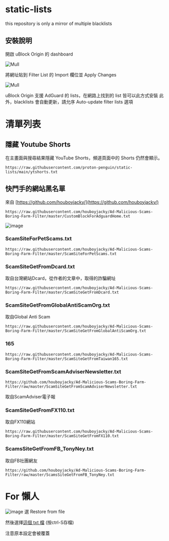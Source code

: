 # static-lists
this repository is only a mirror of multiple blacklists

## 安裝說明

開啟 uBlock Origin 的 dashboard

![Mull](https://github.com/proton-penguin/static-lists/assets/142492829/29ef5d5f-51e0-41ec-bc47-606b04f0810b)

將網址貼到 Filter List 的 Import 欄位並 Apply Changes

![Mull](https://github.com/proton-penguin/static-lists/assets/142492829/29c9b7cf-4825-4f14-a7f9-24906f8ffed6)

uBlock Origin 支援 AdGuard 的 lists，在網路上找到的 list 皆可以此方式安裝
此外，blacklists 會自動更新，請允序 Auto-update filter lists 選項

# 清單列表
## 隱藏 Youtube Shorts
在主畫面與搜尋結果隱藏 YouTube Shorts，頻道頁面中的 Shorts 仍然會顯示。

```
https://raw.githubusercontent.com/proton-penguin/static-lists/main/ytshorts.txt
```

## 快門手的網站黑名單
來自 [https://github.com/houboyjacky/](https://github.com/houboyjacky/)
```
https://raw.githubusercontent.com/houboyjacky/Ad-Malicious-Scams-Boring-Farm-Filter/master/CustomBlockForAdguardHome.txt
```
![image](https://github.com/proton-penguin/static-lists/assets/142492829/c9c4dc9f-4159-4559-8587-681665a6b859)

### ScamSiteForPetScams.txt
```
https://raw.githubusercontent.com/houboyjacky/Ad-Malicious-Scams-Boring-Farm-Filter/master/ScamSiteForPetScams.txt
```

### ScamSiteGetFromDcard.txt

取自台灣網站Dcard，從作者的文章中，取得的詐騙網址
```
https://raw.githubusercontent.com/houboyjacky/Ad-Malicious-Scams-Boring-Farm-Filter/master/ScamSiteGetFromDcard.txt
```

### ScamSiteGetFromGlobalAntiScamOrg.txt
取自Global Anti Scam
```
https://raw.githubusercontent.com/houboyjacky/Ad-Malicious-Scams-Boring-Farm-Filter/master/ScamSiteGetFromGlobalAntiScamOrg.txt
```

### 165
```
https://raw.githubusercontent.com/houboyjacky/Ad-Malicious-Scams-Boring-Farm-Filter/master/ScamSiteGetFromTaiwan165.txt
```

### ScamSiteGetFromScamAdviserNewsletter.txt
```
https://github.com/houboyjacky/Ad-Malicious-Scams-Boring-Farm-Filter/raw/master/ScamSiteGetFromScamAdviserNewsletter.txt
```

取自ScamAdviser電子報

### ScamSiteGetFromFX110.txt
取自FX110網站

```
https://raw.githubusercontent.com/houboyjacky/Ad-Malicious-Scams-Boring-Farm-Filter/master/ScamSiteGetFromFX110.txt
```

### ScamsSiteGetFromFB_TonyNey.txt
取自FB社團網友
```
https://github.com/houboyjacky/Ad-Malicious-Scams-Boring-Farm-Filter/raw/master/ScamsSiteGetFromFB_TonyNey.txt
```


# For 懶人
![image](https://github.com/proton-penguin/static-lists/assets/142492829/20d46b3f-22fe-481a-bc14-6541e166c156)
選 Restore from file

然後選擇[這個 txt 檔](https://github.com/proton-penguin/static-lists/releases/download/Restore/ubo.txt)
(按ctrl-S存檔)

注意原本設定會被覆蓋
